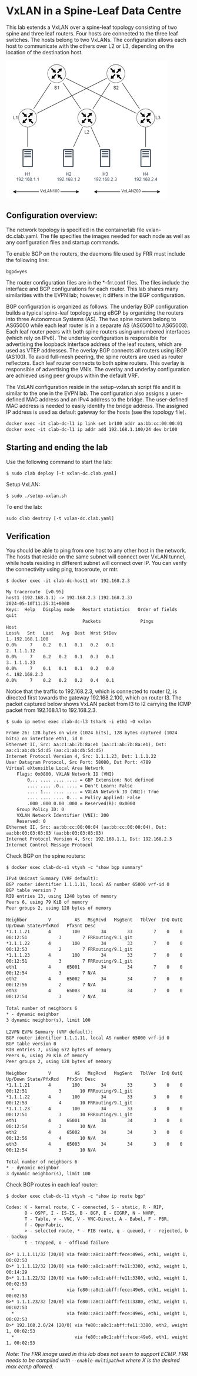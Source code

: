 # VxLAN in a Spine-Leaf Data Centre

This lab extends a VxLAN over a spine-leaf topology consisting of two spine and three leaf routers. Four hosts are connected to the three leaf switches. The hosts belong to two VxLANs. The configuration allows each host to communicate with the others over L2 or L3, depending on the location of the destination host.

![DC](../img/dcvxlan.png)

## Configuration overview:

The network topology is specified in the containerlab file vxlan-dc.clab.yaml. The file specifies the images needed for each node as well as any configuration files and startup commands.

To enable BGP on the routers, the daemons file used by FRR must include the following line:

```
bgpd=yes
```

The router configuration files are in the *-frr.conf files. The files include the interface and BGP configurations for each router. This lab shares many similarities with the EVPN lab; however, it differs in the BGP configuration.

BGP configuration is organized as follows. The underlay BGP configuration builds a typical spine-leaf topology using eBGP by organizing the routers into three Autonomous Systems (AS). The two spine routers belong to AS65000 while each leaf router is in a separate AS (AS65001 to AS65003). Each leaf router peers with both spine routers using unnumbered interfaces (which rely on IPv6). The underlay configuration is responsible for advertising the loopback interface address of the leaf routers, which are used as VTEP addresses. The overlay BGP connects all routers using iBGP (AS100). To avoid full-mesh peering, the spine routers are used as router reflectors. Each leaf router connects to both spine routers. This overlay is responsible of advertising the VNIs. The overlay and underlay configuration are achieved using peer groups within the default VRF.

The VxLAN configuration reside in the setup-vxlan.sh script file and it is similar to the one in the EVPN lab. The configuration also assigns a user-defined MAC address and an IPv4 address to the bridge. The user-defined MAC address is needed to easily identify the bridge address. The assigned IP address is used as default gateway for the hosts (see the topology file).

```
docker exec -it clab-dc-l1 ip link set br100 addr aa:bb:cc:00:00:01
docker exec -it clab-dc-l1 ip addr add 192.168.1.100/24 dev br100
```


## Starting and ending the lab

Use the following command to start the lab:

```
$ sudo clab deploy [-t vxlan-dc.clab.yaml]
```

Setup VxLAN:

```
$ sudo ./setup-vxlan.sh
```

To end the lab:

```
sudo clab destroy [-t vxlan-dc.clab.yaml]
```


## Verification

You should be able to ping from one host to any other host in the network. The hosts that reside on the same subnet will connect over VxLAN tunnel, while hosts residing in different subnet will connect over IP. You can verify the connectivity using ping, traceroute, or mtr.


```
$ docker exec -it clab-dc-host1 mtr 192.168.2.3
```

```
My traceroute  [v0.95]
host1 (192.168.1.1) -> 192.168.2.3 (192.168.2.3)                                             2024-05-10T11:25:31+0000
Keys:  Help   Display mode   Restart statistics   Order of fields   quit
                             Packets               Pings
Host                                                                      Loss%   Snt   Last   Avg  Best  Wrst StDev
1. 192.168.1.100                                                           0.0%     7    0.2   0.1   0.1   0.2   0.1
2. 1.1.1.12                                                                0.0%     7    0.2   0.2   0.1   0.3   0.1
3. 1.1.1.23                                                                0.0%     7    0.1   0.1   0.1   0.2   0.0
4. 192.168.2.3                                                             0.0%     7    0.2   0.2   0.2   0.4   0.1
```

Notice that the traffic to 192.168.2.3, which is connected to router l2, is directed first towards the gateway 192.168.2.100, which on router l3. The packet captured below shows VxLAN packet from l3 to l2 carrying the ICMP packet from 192.168.1.1 to 192.168.2.3.

```
$ sudo ip netns exec clab-dc-l3 tshark -i eth1 -O vxlan
```

```
Frame 26: 128 bytes on wire (1024 bits), 128 bytes captured (1024 bits) on interface eth1, id 0
Ethernet II, Src: aa:c1:ab:7b:8a:eb (aa:c1:ab:7b:8a:eb), Dst: aa:c1:ab:db:5d:d5 (aa:c1:ab:db:5d:d5)
Internet Protocol Version 4, Src: 1.1.1.23, Dst: 1.1.1.22
User Datagram Protocol, Src Port: 58080, Dst Port: 4789
Virtual eXtensible Local Area Network
    Flags: 0x0800, VXLAN Network ID (VNI)
        0... .... .... .... = GBP Extension: Not defined
        .... .... .0.. .... = Don't Learn: False
        .... 1... .... .... = VXLAN Network ID (VNI): True
        .... .... .... 0... = Policy Applied: False
        .000 .000 0.00 .000 = Reserved(R): 0x0000
    Group Policy ID: 0
    VXLAN Network Identifier (VNI): 200
    Reserved: 0
Ethernet II, Src: aa:bb:cc:00:00:04 (aa:bb:cc:00:00:04), Dst: aa:bb:03:03:03:03 (aa:bb:03:03:03:03)
Internet Protocol Version 4, Src: 192.168.1.1, Dst: 192.168.2.3
Internet Control Message Protocol
```

Check BGP on the spine routers:

```
$ docker exec clab-dc-s1 vtysh -c "show bgp summary"
```

```
IPv4 Unicast Summary (VRF default):
BGP router identifier 1.1.1.11, local AS number 65000 vrf-id 0
BGP table version 7
RIB entries 13, using 1248 bytes of memory
Peers 6, using 79 KiB of memory
Peer groups 2, using 128 bytes of memory

Neighbor        V         AS   MsgRcvd   MsgSent   TblVer  InQ OutQ  Up/Down State/PfxRcd   PfxSnt Desc
*1.1.1.21       4        100        34        33        7    0    0 00:12:51            3        7 FRRouting/9.1_git
*1.1.1.22       4        100        34        33        7    0    0 00:12:53            2        7 FRRouting/9.1_git
*1.1.1.23       4        100        34        33        7    0    0 00:12:51            3        7 FRRouting/9.1_git
eth1            4      65001        34        34        7    0    0 00:12:54            3        7 N/A
eth2            4      65002        34        34        7    0    0 00:12:56            2        7 N/A
eth3            4      65003        34        34        7    0    0 00:12:54            3        7 N/A

Total number of neighbors 6
* - dynamic neighbor
3 dynamic neighbor(s), limit 100

L2VPN EVPN Summary (VRF default):
BGP router identifier 1.1.1.11, local AS number 65000 vrf-id 0
BGP table version 0
RIB entries 7, using 672 bytes of memory
Peers 6, using 79 KiB of memory
Peer groups 2, using 128 bytes of memory

Neighbor        V         AS   MsgRcvd   MsgSent   TblVer  InQ OutQ  Up/Down State/PfxRcd   PfxSnt Desc
*1.1.1.21       4        100        34        33        3    0    0 00:12:51            3       10 FRRouting/9.1_git
*1.1.1.22       4        100        34        33        3    0    0 00:12:53            4       10 FRRouting/9.1_git
*1.1.1.23       4        100        34        33        3    0    0 00:12:51            3       10 FRRouting/9.1_git
eth1            4      65001        34        34        3    0    0 00:12:54            3       10 N/A
eth2            4      65002        34        34        3    0    0 00:12:56            4       10 N/A
eth3            4      65003        34        34        3    0    0 00:12:54            3       10 N/A

Total number of neighbors 6
* - dynamic neighbor
3 dynamic neighbor(s), limit 100
```

Check BGP routes in each leaf router:

```
$ docker exec clab-dc-l1 vtysh -c "show ip route bgp"
```

```
Codes: K - kernel route, C - connected, S - static, R - RIP,
       O - OSPF, I - IS-IS, B - BGP, E - EIGRP, N - NHRP,
       T - Table, v - VNC, V - VNC-Direct, A - Babel, F - PBR,
       f - OpenFabric,
       > - selected route, * - FIB route, q - queued, r - rejected, b - backup
       t - trapped, o - offload failure

B>* 1.1.1.11/32 [20/0] via fe80::a8c1:abff:fece:49e6, eth1, weight 1, 00:02:53
B>* 1.1.1.12/32 [20/0] via fe80::a8c1:abff:fe11:3380, eth2, weight 1, 00:14:29
B>* 1.1.1.22/32 [20/0] via fe80::a8c1:abff:fe11:3380, eth2, weight 1, 00:02:53
  *                    via fe80::a8c1:abff:fece:49e6, eth1, weight 1, 00:02:53
B>* 1.1.1.23/32 [20/0] via fe80::a8c1:abff:fe11:3380, eth2, weight 1, 00:02:53
  *                    via fe80::a8c1:abff:fece:49e6, eth1, weight 1, 00:02:53
B>* 192.168.2.0/24 [20/0] via fe80::a8c1:abff:fe11:3380, eth2, weight 1, 00:02:53
  *                       via fe80::a8c1:abff:fece:49e6, eth1, weight 1, 00:02:53
```

*Note: The FRR image used in this lab does not seem to support ECMP. FRR needs to be compiled with `--enable-multipath=X` where X is the desired max ecmp allowed.*

